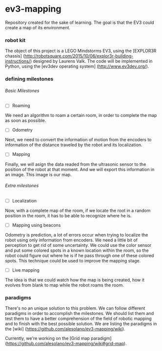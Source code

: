 # ev3-mapping
Repository created for the sake of learning. The goal is that the EV3 could create a map of its environment.

### robot kit

The object of this project is a LEGO Mindstorms EV3, using the [EXPLOR3R chassis] (http://robotsquare.com/2015/10/06/explor3r-building-instructions/) designed by Laurens Valk.
The code will be implemented in Python, using the [ev3dev operating system] (http://www.ev3dev.org/).

### defining milestones

###### Basic Milestones

- [ ] Roaming

We need an algorithm to roam a certain room, in order to complete the map as soon as possible.

- [ ] Odometry

Next, we need to convert the information of motion from the encoders to information of the distance traveled by the robot and its localization.

- [ ] Mapping

Finally, we will asign the data readed from the ultrasonic sensor to the position of the robot at that moment. And we will export this information in an image. This image is our map.

###### Extra milestones

- [ ] Localization

Now, with a complete map of the room, if we locate the root in a random position in the room, it has to be able to recognize where he is. 

- [ ] Mapping using beacons

Odometry is prediction, a lot of errors occur when trying to localize the robot using only information from encoders. We need a little bit of perception to get rid of some uncertainty. We could use the color sensor and put some colored spots in a known location within the room, so the robot could figure out where he is if he pass through one of these colored spots.
This technique could be used to improve the mapping stage.

- [ ] Live mapping

The idea is that we could watch how the map is being created, how it evolves from blank to map while the robot roams the room.

### paradigms

There's no an unique solution to this problem. We can follow different paradigms in order to accomplish the milestones. We should list them and test them to have a better comprehension of the field of robotic mapping and to finish with the best possible solution.
We are listing the paradigms in the [wiki] (https://github.com/alesolano/ev3-mapping/wiki).

Currently, we're working on the [Grid map paradigm] (https://github.com/alesolano/ev3-mapping/wiki#grid-map).
